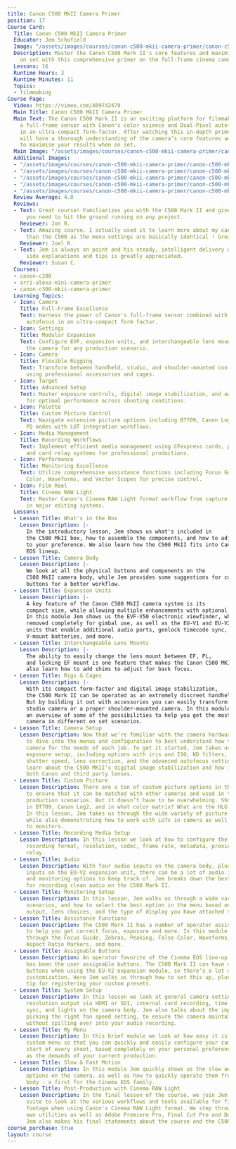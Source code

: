 ```yaml
---
title: Canon C500 MkII Camera Primer
position: 17
Course Card:
  Title: Canon C500 MkII Camera Primer
  Educator: Jem Schofield
  Image: "/assets/images/courses/canon-c500-mkii-camera-primer/canon-c500-mkii-camera-primer.jpg"
  Description: Master the Canon C500 Mark II's core features and maximize your results
    on set with this comprehensive primer on the full-frame cinema camera.
  Lessons: 16
  Runtime Hours: 3
  Runtime Minutes: 11
  Topics:
  - filmmaking
Course Page:
  Video: https://vimeo.com/409742479
  Main Title: Canon C500 MkII Camera Primer
  Main Text: The Canon C500 Mark II is an exciting platform for filmmakers that combines
    a full-frame sensor with Canon's color science and Dual-Pixel autofocus system
    in an ultra-compact form-factor. After watching this in-depth primer course you
    will have a thorough understanding of the camera’s core features and be in a position
    to maximise your results when on set.
  Main Image: "/assets/images/courses/canon-c500-mkii-camera-primer/canon-c500-mkii-camera-primer-1.jpg"
  Additional Images:
  - "/assets/images/courses/canon-c500-mkii-camera-primer/canon-c500-mkii-camera-primer-2.jpg"
  - "/assets/images/courses/canon-c500-mkii-camera-primer/canon-c500-mkii-camera-primer-3.jpg"
  - "/assets/images/courses/canon-c500-mkii-camera-primer/canon-c500-mkii-camera-primer-4.jpg"
  - "/assets/images/courses/canon-c500-mkii-camera-primer/canon-c500-mkii-camera-primer-5.jpg"
  - "/assets/images/courses/canon-c500-mkii-camera-primer/canon-c500-mkii-camera-primer-6.jpg"
  Review Average: 4.8
  Reviews:
  - Text: Great course! Familiarizes you with the C500 Mark II and gives you the essentials
      you need to hit the ground running on any project.
    Reviewer: Jon R.
  - Text: Amazing course. I actually used it to learn more about my canon C70 Rather
      than the C500 as the menu settings are basically identical ! Great teacher!
    Reviewer: Joel R.
  - Text: Jem is always on point and his steady, intelligent delivery with just enough
      side explanations and tips is greatly appreciated.
    Reviewer: Susan C.
  Courses:
  - canon-c200
  - arri-alexa-mini-camera-primer
  - canon-c300-mkii-camera-primer
  Learning Topics:
  - Icon: Camera
    Title: Full-Frame Excellence
    Text: Harness the power of Canon's full-frame sensor combined with Dual-Pixel
      autofocus in an ultra-compact form factor.
  - Icon: Settings
    Title: Modular Expansion
    Text: Configure EVF, expansion units, and interchangeable lens mounts to adapt
      the camera for any production scenario.
  - Icon: Camera
    Title: Flexible Rigging
    Text: Transform between handheld, studio, and shoulder-mounted configurations
      using professional accessories and cages.
  - Icon: Target
    Title: Advanced Setup
    Text: Master exposure controls, digital image stabilization, and autofocus settings
      for optimal performance across shooting conditions.
  - Icon: Palette
    Title: Custom Picture Control
    Text: Navigate extensive picture options including BT709, Canon Log2, HLG, and
      PQ modes with LUT integration workflows.
  - Icon: Media Management
    Title: Recording Workflows
    Text: Implement efficient media management using CFexpress cards, proxy recording,
      and card relay systems for professional productions.
  - Icon: Performance
    Title: Monitoring Excellence
    Text: Utilize comprehensive assistance functions including Focus Guide, False
      Color, Waveforms, and Vector Scopes for precise control.
  - Icon: Film Reel
    Title: Cinema RAW Light
    Text: Master Canon's Cinema RAW Light format workflow from capture through post-production
      in major editing systems.
  Lessons:
  - Lesson Title: What's in the Box
    Lesson Description: |-
      In the introductory lesson, Jem shows us what's included in
      the C500 MkII box, how to assemble the components, and how to adjust the monitor
      to your preference. We also learn how the C500 MkII fits into Canon's Cinema
      EOS lineup.
  - Lesson Title: Camera Body
    Lesson Description: |-
      We look at all the physical buttons and components on the
      C500 MkII camera body, while Jem provides some suggestions for customizing the
      buttons for a better workflow.
  - Lesson Title: Expansion Units
    Lesson Description: |-
      A key feature of the Canon C500 MkII camera system is its
      compact size, while allowing multiple enhancements with optional expansion units.
      In this module Jem shows us the EVF-V50 electronic viewfinder, which can be
      removed completely for gimbal use, as well as the EU-V1 and EU-V2 expansion
      units that enable additional audio ports, genlock timecode sync, third party
      V-mount batteries, and more.
  - Lesson Title: Interchangeable Lens Mounts
    Lesson Description: |-
      The ability to easily change the lens mount between EF, PL,
      and locking EF mount is one feature that makes the Canon C500 MKII unique. We
      also learn how to add shims to adjust for back focus.
  - Lesson Title: Rigs & Cages
    Lesson Description: |-
      With its compact form-factor and digital image stabilization,
      the C500 Mark II can be operated as an extremely discreet handheld package.
      But by building it out with accessories you can easily transform it into a fully-fledged
      studio camera or a proper shoulder-mounted camera. In this module Jem gives
      an overview of some of the possibilities to help you get the most from your
      camera in different on set scenarios.
  - Lesson Title: Camera Setup
    Lesson Description: Now that we’re familiar with the camera hardware, it’s time
      to dive into the menus and configuration to best understand how to setup the
      camera for the needs of each job. To get it started, Jem takes us through the
      exposure setup, including options with iris and ISO, ND filters, color temperatures,
      shutter speed, lens correction, and the advanced autofocus settings. We also
      learn about the C500 MKII’s digital image stabilization and how it works with
      both Canon and third party lenses.
  - Lesson Title: Custom Picture
    Lesson Description: There are a ton of custom picture options in this camera,
      to ensure that it can be matched with other cameras and used in the most specific
      production scenarios. But it doesn’t have to be overwhelming. Should you shoot
      in BT709, Canon Log2, and in what color matrix? What are the HLG or PQ options?
      In this lesson, Jem takes us through the wide variety of picture settings available,
      while also demonstrating how to work with LUTs in camera as well as outputting
      to monitors.
  - Lesson Title: Recording Media Setup
    Lesson Description: In this lesson we look at how to configure the C500 Mark II
      recording format, resolution, codec, frame rate, metadata, proxies, and card
      relay.
  - Lesson Title: Audio
    Lesson Description: With four audio inputs on the camera body, plus two additional
      inputs on the EU-V2 expansion unit, there can be a lot of audio input, output,
      and monitoring options to keep track of. Jem breaks down the best practices
      for recording clean audio on the C500 Mark II.
  - Lesson Title: Monitoring Setup
    Lesson Description: In this lesson, Jem walks us through a wide variety of monitoring
      scenarios, and how to select the best option in the menu based on your production
      output, lens choices, and the type of display you have attached to the camera.
  - Lesson Title: Assistance Functions
    Lesson Description: The C500 Mark II has a number of operator assistance functions
      to help you get correct focus, exposure and more. In this module Jem walks us
      through the Focus Guide, Zebras, Peaking, False Color, Waveforms, Vector Scope,
      Aspect Ratio Markers, and more.
  - Lesson Title: Assignable Buttons
    Lesson Description: An operator favorite of the Cinema EOS line-up since its inception
      has been the user assignable buttons. The C500 Mark II can have up to 22 assignable
      buttons when using the EU-V2 expansion module, so there’s a lot of room for
      customization. Here Jem walks us through how to set this up, plus a time-saving
      tip for registering your custom presets.
  - Lesson Title: System Setup
    Lesson Description: In this lesson we look at general camera settings, which controls
      resolution output via HDMI or SDI, internal card recording, time code run and
      sync, and lights on the camera body. Jem also talks about the importance of
      picking the right fan speed setting, to ensure the camera maintains a cool temperature
      without spilling over into your audio recording.
  - Lesson Title: My Menu
    Lesson Description: In this brief module we look at how easy it is to create a
      custom menu so that you can quickly and easily configure your camera at the
      start of every shoot, based completely on your personal preferences as well
      as the demands of your current production.
  - Lesson Title: Slow & Fast Motion
    Lesson Description: In this module Jem quickly shows us the slow and fast motion
      options on the camera, as well as how to quickly operate them from the camera
      body - a first for the Cinema EOS family.
  - Lesson Title: Post-Production with Cinema RAW Light
    Lesson Description: In the final lesson of the course, we join Jem in the edit
      suite to look at the various workflows and tools available for finalizing your
      footage when using Canon's Cinema RAW Light format. We step through Canon's
      own utilities as well as Adobe Premiere Pro, Final Cut Pro and DaVinci Resolve.
      Jem also makes his final statements about the course and the C500 Mark II camera.
course_purchase: true
layout: course
---
```


